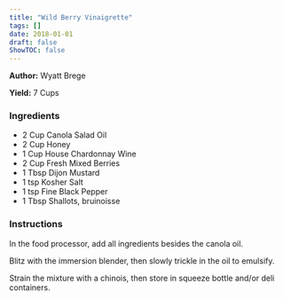 ```yaml
---
title: "Wild Berry Vinaigrette"
tags: []
date: 2018-01-01
draft: false
ShowTOC: false
---
```


**Author:** Wyatt Brege

**Yield:** 7 Cups


### Ingredients

-   2 Cup Canola Salad Oil
-   2 Cup Honey
-   1 Cup House Chardonnay Wine
-   2 Cup Fresh Mixed Berries
-   1 Tbsp Dijon Mustard
-   1 tsp Kosher Salt
-   1 tsp Fine Black Pepper
-   1 Tbsp Shallots, bruinoisse

### Instructions 

In the food processor, add all ingredients besides the canola oil.

Blitz with the immersion blender, then slowly trickle in the oil to
emulsify.

Strain the mixture with a chinois, then store in squeeze bottle and/or
deli containers.
